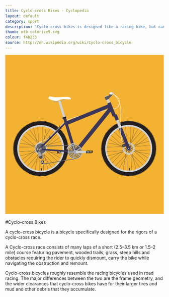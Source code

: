 ```yaml
---
title: Cyclo-cross Bikes · Cyclopedia
layout: default
category: sport
description: "Cyclo-cross bikes is designed like a racing bike, but can traverse rougher terrain."
thumb: mtb-colorize9.svg
colour: f4b233
source: http://en.wikipedia.org/wiki/Cyclo-cross_bicycle
---
```


![Cyclo-cross bike photo](../img/bikes/mtb-colorize9.svg)

#Cyclo-cross Bikes

A cyclo-cross bicycle is a bicycle specifically designed for the rigors of a cyclo-cross race. 

A Cyclo-cross race consists of many laps of a short (2.5–3.5  km or 1.5–2  mile) course featuring pavement, wooded trails, grass, steep hills and obstacles requiring the rider to quickly dismount, carry the bike while navigating the obstruction and remount.

Cyclo-cross bicycles roughly resemble the racing bicycles used in road racing. The major differences between the two are the frame geometry, and the wider clearances that cyclo-cross bikes have for their larger tires and mud and other debris that they accumulate.